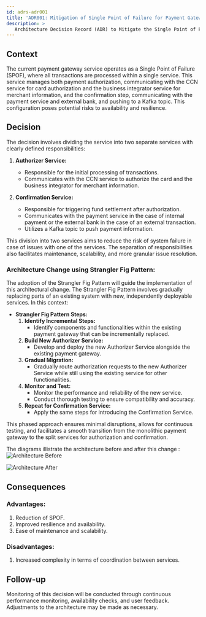 ```yaml
---
id: adrs-adr001
title: 'ADR001: Mitigation of Single Point of Failure for Payment Gateway'
description: >
   Architecture Decision Record (ADR) to Mitigate the Single Point of Failure (SPOF) in the payment gateway servive
---
```


## Context

The current payment gateway service operates as a Single Point of Failure (SPOF),
where all transactions are processed within a single service. This service manages
both payment authorization, communicating with the CCN service for card authorization
and the business integrator service for merchant information, and the confirmation
step, communicating with the payment service and external bank, and pushing to a Kafka topic.
This configuration poses potential risks to availability and resilience.

## Decision

The decision involves dividing the service into two separate services with clearly defined responsibilities:

1. **Authorizer Service:**
   - Responsible for the initial processing of transactions.
   - Communicates with the CCN service to authorize the card and the business integrator for merchant information.

2. **Confirmation Service:**
   - Responsible for triggering fund settlement after authorization.
   - Communicates with the payment service in the case of internal payment or the external bank in the case of an external transaction.
   - Utilizes a Kafka topic to push payment information.

This division into two services aims to reduce the risk of system failure in case of issues with one of the services. The separation of responsibilities also facilitates maintenance, scalability, and more granular issue resolution.

### Architecture Change using Strangler Fig Pattern:

The adoption of the Strangler Fig Pattern will guide the implementation of this architectural change. The Strangler Fig Pattern involves gradually replacing parts of an existing system with new, independently deployable services. In this context:

- **Strangler Fig Pattern Steps:**
  1. **Identify Incremental Steps:**
      - Identify components and functionalities within the existing payment gateway that can be incrementally replaced.
  2. **Build New Authorizer Service:**
      - Develop and deploy the new Authorizer Service alongside the existing payment gateway.
  3. **Gradual Migration:**
      - Gradually route authorization requests to the new Authorizer Service while still using the existing service for other functionalities.
  4. **Monitor and Test:**
      - Monitor the performance and reliability of the new service.
      - Conduct thorough testing to ensure compatibility and accuracy.
  5. **Repeat for Confirmation Service:**
      - Apply the same steps for introducing the Confirmation Service.

This phased approach ensures minimal disruptions, allows for continuous testing, and facilitates a smooth transition from the monolithic payment gateway to the split services for authorization and confirmation.

The diagrams illistrate the architecture before and after this change :
![Architecture Before](https://github.com/pns-si5-al-course/al-newbank-23-24-al-23-24-b-v5/blob/main/images/before.png)

![Architecture After](https://github.com/pns-si5-al-course/al-newbank-23-24-al-23-24-b-v5/blob/main/images/after.png)

## Consequences

### Advantages:
1. Reduction of SPOF.
2. Improved resilience and availability.
3. Ease of maintenance and scalability.

### Disadvantages:
1. Increased complexity in terms of coordination between services.

## Follow-up

Monitoring of this decision will be conducted through continuous performance monitoring, availability checks, and user feedback. Adjustments to the architecture may be made as necessary.
